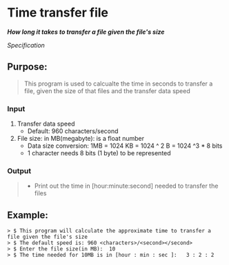 
# Time transfer file

***How long it takes to transfer a file given the file's size***

*Specification*


## Purpose: 

> This program is used to calcualte the time in seconds to transfer a file, given the size of that files and the transfer data speed

### Input

1. Transfer data speed
	- Default: 960 characters/second
2. File size: in MB(megabyte): is a float number
	- Data size conversion: 1MB = 1024 KB = 1024 ^ 2 B =  1024 ^3 \* 8 bits
	- 1 character needs 8 bits (1 byte) to be represented

### Output
> - Print out the time in [hour:minute:second] needed to transfer the files


## Example:

```
> $ This program will calculate the approximate time to transfer a file given the file's size
> $ The default speed is: 960 <characters>/<second></second>
> $ Enter the file size(in MB):  10
> $ The time needed for 10MB is in [hour : min : sec ]:   3 : 2 : 2
```

